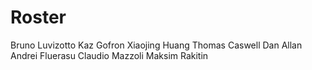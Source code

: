 # Roster

Bruno Luvizotto
Kaz Gofron
Xiaojing Huang
Thomas Caswell
Dan Allan
Andrei Fluerasu
Claudio Mazzoli
Maksim Rakitin
